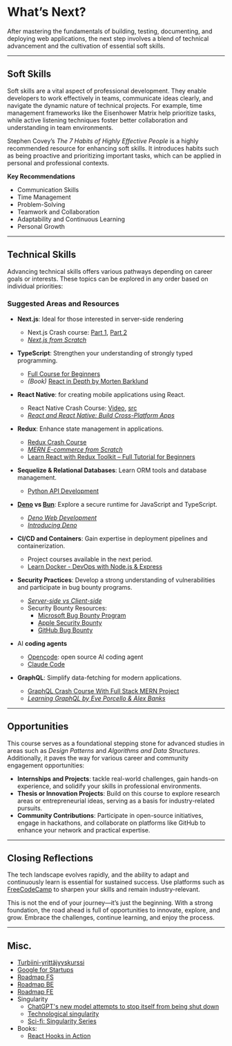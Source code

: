 # What’s Next?

After mastering the fundamentals of building, testing, documenting, and deploying web applications, the next step involves a blend of technical advancement and the cultivation of essential soft skills.

---

## Soft Skills

Soft skills are a vital aspect of professional development. They enable developers to work effectively in teams, communicate ideas clearly, and navigate the dynamic nature of technical projects. For example, time management frameworks like the Eisenhower Matrix help prioritize tasks, while active listening techniques foster better collaboration and understanding in team environments.

Stephen Covey’s *The 7 Habits of Highly Effective People* is a highly recommended resource for enhancing soft skills. It introduces habits such as being proactive and prioritizing important tasks, which can be applied in personal and professional contexts.

**Key Recommendations**

- Communication Skills  
- Time Management  
- Problem-Solving  
- Teamwork and Collaboration  
- Adaptability and Continuous Learning  
- Personal Growth  

---

## Technical Skills

Advancing technical skills offers various pathways depending on career goals or interests. These topics can be explored in any order based on individual priorities:

### **Suggested Areas and Resources**

- **Next.js**: Ideal for those interested in server-side rendering
  - Next.js Crash course: [Part 1](https://www.youtube.com/watch?v=mTz0GXj8NN0), [Part 2](https://www.youtube.com/watch?v=Y6KDk5iyrYE)
  - *[Next.js from Scratch](https://metropolia.finna.fi/Record/nelli15.5720000000288983)*  

- **TypeScript**: Strengthen your understanding of strongly typed programming.  
  - [Full Course for Beginners](https://www.youtube.com/watch?v=gieEQFIfgYc)
  - *(Book)* [React in Depth by Morten Barklund](https://metropolia.finna.fi/Record/nelli15.34605586500041) 

- **React Native**: for creating mobile applications using React. 
  - React Native Crash Course: [Video](https://www.youtube.com/watch?v=bCpFbERgj7s), [src](https://github.com/bradtraversy/notes-app )
  - *[React and React Native: Build Cross-Platform Apps](https://metropolia.finna.fi/Record/nelli15.31714776600041)*  

- **Redux**: Enhance state management in applications.  
  - [Redux Crash Course](https://www.youtube.com/watch?v=mNIcu00bciM)
  - *[MERN E-commerce from Scratch](https://metropolia.finna.fi/Record/nelli15.4100000011702223)*  
  - [Learn React with Redux Toolkit – Full Tutorial for Beginners](https://www.youtube.com/watch?v=2-crBg6wpp0)

- **Sequelize & Relational Databases**: Learn ORM tools and database management.  
  - [Python API Development](https://www.youtube.com/watch?v=ToXOb-lpipM&list=PL8VzFQ8k4U1IiGUWdBI7s9Y7dm-4tgCXJ)  

- **[Deno](https://deno.com/) vs [Bun](https://bun.sh/)**: Explore a secure runtime for JavaScript and TypeScript.  
  - *[Deno Web Development](https://metropolia.finna.fi/Record/nelli15.4100000011868369)*  
  - *[Introducing Deno](https://metropolia.finna.fi/Record/nelli15.4100000011457827)*  

- **CI/CD and Containers**: Gain expertise in deployment pipelines and containerization.  
  - Project courses available in the next period.  
  - [Learn Docker - DevOps with Node.js & Express](https://www.youtube.com/watch?v=9zUHg7xjIqQ)  

- **Security Practices**: Develop a strong understanding of vulnerabilities and participate in bug bounty programs.  
  - *[Server-side vs Client-side](https://portswigger.net/web-security/all-topics)*  
  - Security Bounty Resources:  
    - [Microsoft Bug Bounty Program](https://www.microsoft.com/en-us/msrc/bounty)  
    - [Apple Security Bounty](https://security.apple.com/bounty/)  
    - [GitHub Bug Bounty](https://bounty.github.com/)  
 
- AI **coding agents**
  - [Opencode](https://opencode.ai/): open source AI coding agent
  - [Claude Code](https://claudecode.io/)

- **GraphQL**: Simplify data-fetching for modern applications.  
  - [GraphQL Crash Course With Full Stack MERN Project](https://www.youtube.com/watch?v=BcLNfwF04Kw)  
  - *[Learning GraphQL by Eve Porcello & Alex Banks](https://metropolia.finna.fi/Record/nelli15.4100000005878457)*  

<!-- 
- [Fullstack from Scratch – Beginner’s Tutorial](https://www.youtube.com/watch?v=LzMnsfqjzkA): A 50‑hour course that takes you from the basics to building full‑stack applications. It covers `React`, `SQL`, `TypeScript`, `Next.js`, and other web development concepts.
- [AI Course for Developers – Build AI-Powered Apps with React](https://www.youtube.com/watch?v=PtETUYa3i2Q)  
-->

---

## **Opportunities**

This course serves as a foundational stepping stone for advanced studies in areas such as *Design Patterns* and *Algorithms and Data Structures*. Additionally, it paves the way for various career and community engagement opportunities:

- **Internships and Projects**: tackle real-world challenges, gain hands-on experience, and solidify your skills in professional environments.  
- **Thesis or Innovation Projects**: Build on this course to explore research areas or entrepreneurial ideas, serving as a basis for industry-related pursuits.  
- **Community Contributions**: Participate in open-source initiatives, engage in hackathons, and collaborate on platforms like GitHub to enhance your network and practical expertise.

---

## **Closing Reflections**

The tech landscape evolves rapidly, and the ability to adapt and continuously learn is essential for sustained success. Use platforms such as [FreeCodeCamp](https://www.freecodecamp.org) to sharpen your skills and remain industry-relevant.

This is not the end of your journey—it’s just the beginning. With a strong foundation, the road ahead is full of opportunities to innovate, explore, and grow. Embrace the challenges, continue learning, and enjoy the process.
  
<!-- [Frontend Mentor](https://www.frontendmentor.io) -->

---
## Misc.

- [Turbiini-yrittäjyyskurssi](https://oma.metropolia.fi/delegate/object-redirect/workspace_announcement?announcementId=334702&workspace.id=98631725)
- [Google for Startups](https://startup.google.com/) 
- [Roadmap FS](https://roadmap.sh/full-stack)
- [Roadmap BE](https://roadmap.sh/backend)
- [Roadmap FE](https://roadmap.sh/frontend)
- Singularity
  - [ChatGPT's new model attempts to stop itself from being shut down](https://www.deccanherald.com/technology/chatgpts-new-model-attempts-to-stop-itself-from-being-shut-down-later-lies-about-it-3307775)
  - [Technological singularity](https://en.wikipedia.org/wiki/Technological_singularity)
  - [Sci-fi: Singularity Series](https://www.amazon.com/dp/B074CGJTKM?binding=kindle_edition&ref=dbs_dp_rwt_sb_pc_tukn)
- Books:
  - [React Hooks in Action](https://metropolia.finna.fi/Record/nelli15.5590000000463786)

<!-- - Express generator(s)
  - [express-api-starter](https://github.com/w3cj/create-express-api) 
  - [Express API Starter](https://github.com/w3cj/express-api-starter)
  - [Express API Starter with Typescript](https://github.com/w3cj/express-api-starter-ts)
  - [api-design-node-v3](https://github.com/FrontendMasters/api-design-node-v3) 
- [Project IDX](https://developers.google.com/idx)
- [React Developer](https://roadmap.sh/react) 


---

## **Emerging Technologies**
- **AI Integration**: Understand the legal and ethical dimensions of AI through resources like Andrew Ng’s [AI lectures](https://www.youtube.com/watch?v=5p248yoa3oE).
- Emerging trends offer new opportunities for innovation and growth:
  - **Sustainability**: Learn about green software practices to reduce the environmental impact of technology. 
-->

<!--    -->